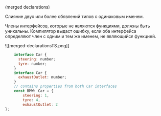 (merged declarations)

Слияние двух или более обявлений типов с одинаковым именем.

Члены интерфейсов, которые не являются функциями, должны быть уникальны. Компилятор выдаст ошибку, если оба интерфейса определяют член с одним и тем же именем, не являющийся функцией.

![[merged-declarationsTS.png]]

```js
    interface Car {
      steering: number;
      tyre: number;
    }
    interface Car {
      exhaustOutlet: number;
    }
    // contains properties from both Car interfaces
    const BMW: Car = {
        steering: 1,
        tyre: 4,
        exhaustOutlet: 2
};
```